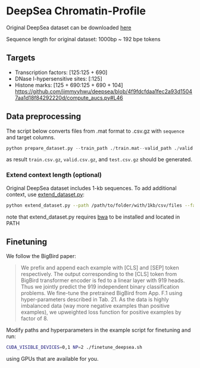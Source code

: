 # DeepSea Chromatin-Profile

Original DeepSea dataset can be downloaded [here](http://deepsea.princeton.edu/media/code/deepsea_train_bundle.v0.9.tar.gz)

Sequence length for original dataset: 1000bp ~ 192 bpe tokens

## Targets
- Transcription factors: [125:125 + 690]
- DNase I-hypersensitive sites: [:125]
- Histone marks: [125 + 690:125 + 690 + 104]
https://github.com/jimmyyhwu/deepsea/blob/4f9fdcfdaa1fec2a93d15047aa1d18f84292220d/compute_aucs.py#L46


## Data preprocessing
The script below converts files from .mat format to .csv.gz with `sequence` and target columns.
```python
python prepare_dataset.py --train_path ./train.mat--valid_path ./valid.mat --test_path ./test.mat
```
as result `train.csv.gz`, `valid.csv.gz`, and `test.csv.gz` should be generated.

### Extend context length (optional)
Original DeepSea dataset includes 1-kb sequences. To add additional context, use 
[extend_dataset.py](extend_dataset.py):

```bash 
python extend_dataset.py --path /path/to/folder/with/1kb/csv/files --fasta /path/to/hg19.genome.fasta --seqlen required_output_seq_length
```

note that extend_dataset.py requires [bwa](https://github.com/lh3/bwa) to be installed and located in PATH

## Finetuning
We follow the BigBird paper:
> We prefix and append each example with [CLS] and [SEP] token respectively. The output corresponding to the [CLS] token from BigBird transformer encoder is fed to a linear layer with 919 heads. Thus we jointly predict the 919 independent binary classification problems. We fine-tune the pretrained BigBird from App. F.1 using hyper-parameters described in Tab. 21. As the data is highly imbalanced data (way more negative examples than positive examples), we upweighted loss function for positive examples by factor of 8.

Modify paths and hyperparameters in the example script for finetuning and run:
```bash
CUDA_VISIBLE_DEVICES=0,1 NP=2 ./finetune_deepsea.sh
```
using GPUs that are available for you.